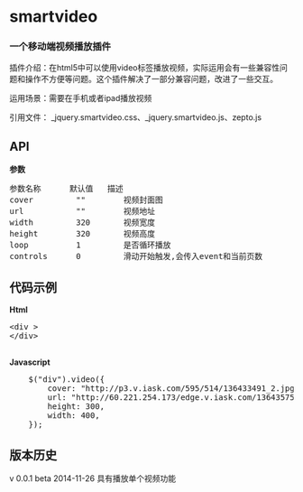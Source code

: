 smartvideo
========

### 一个移动端视频播放插件

  插件介绍：在html5中可以使用video标签播放视频，实际运用会有一些兼容性问题和操作不方便等问题。这个插件解决了一部分兼容问题，改进了一些交互。
  
  运用场景：需要在手机或者ipad播放视频
  
  引用文件： _jquery.smartvideo.css、_jquery.smartvideo.js、zepto.js

API
---
**参数**

<pre>
参数名称      默认值  	描述
cover         ""    	视频封面图
url           ""    	视频地址
width  		  320 		视频宽度
height        320    	视频高度
loop          1       	是否循环播放
controls	  0     	滑动开始触发,会传入event和当前页数
</pre>


代码示例
---------
 **Html**
 <pre>
&lt;div &gt;
&lt;/div&gt;
 </pre>
  
**Javascript**
<pre>
	$("div").video({
		cover: "http://p3.v.iask.com/595/514/136433491_2.jpg",
		url: "http://60.221.254.173/edge.v.iask.com/136435750.mp4?KID=sina,viask&Expires=1417104000&ssig=y7NWkb%2BooF&wshc_tag=1&wsts_tag=5475ab4c&wsid_tag=3d87a95c&wsiphost=ipdbm",
		height: 300,
		width: 400,
	});  
</pre>

版本历史
--------
v 0.0.1     beta    2014-11-26    具有播放单个视频功能